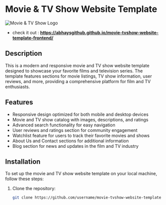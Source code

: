 # Movie & TV Show Website Template

![Movie & TV Show Logo](link-to-your-logo.png)
- check it out : **https://abhaysgithub.github.io/movie-tvshow-website-template-frontend/**

## Description

This is a modern and responsive movie and TV show website template designed to showcase your favorite films and television series. The template features sections for movie listings, TV show information, user reviews, and more, providing a comprehensive platform for film and TV enthusiasts.

## Features

- Responsive design optimized for both mobile and desktop devices
- Movie and TV show catalog with images, descriptions, and ratings
- Advanced search functionality for easy navigation
- User reviews and ratings section for community engagement
- Watchlist feature for users to track their favorite movies and shows
- About Us and Contact sections for additional information
- Blog section for news and updates in the film and TV industry

## Installation

To set up the movie and TV show website template on your local machine, follow these steps:

1. Clone the repository:
   ```bash
   git clone https://github.com/username/movie-tvshow-website-template.git
